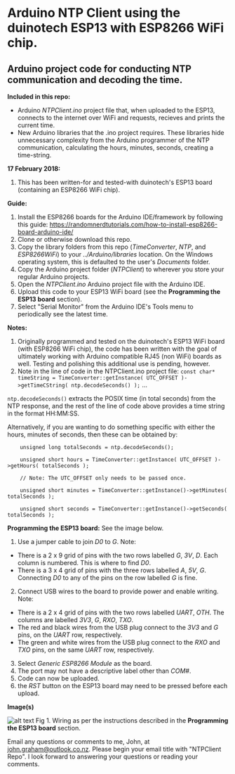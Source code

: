 # Arduino NTP Client using the duinotech ESP13 with ESP8266 WiFi chip.
## Arduino project code for conducting NTP communication and decoding the time.

**Included in this repo:**
- Arduino *NTPClient.ino* project file that, when uploaded to the ESP13, connects to the internet over WiFi and requests, recieves and prints the current time. 
- New Arduino libraries that the .ino project requires. These libraries hide unnecessary complexity from the Arduino programmer of the NTP communication, calculating the hours, minutes, seconds, creating a time-string.

**17 February 2018:**  
1. This has been written-for and tested-with duinotech's ESP13 board (containing an ESP8266 WiFi chip).

**Guide:**
1. Install the ESP8266 boards for the Arduino IDE/framework by following this guide: https://randomnerdtutorials.com/how-to-install-esp8266-board-arduino-ide/
2. Clone or otherwise download this repo.
3. Copy the library folders from this repo (*TimeConverter*, *NTP*, and *ESP8266WiFi*) to your *../Arduino/libraries* location. On the Windows operating system, this is defaulted to the user's *Documents* folder.
4. Copy the Arduino project folder (*NTPClient*) to wherever you store your regular Arduino projects.
5. Open the *NTPClient.ino* Arduino project file with the Arduino IDE.
6. Upload this code to your ESP13 WiFi board (see the **Programming the ESP13 board** section).
7. Select "Serial Monitor" from the Arduino IDE's Tools menu to periodically see the latest time.

**Notes:**
1. Originally programmed and tested on the duinotech's ESP13 WiFi board (with ESP8266 WiFi chip), the code has been written with the goal of ultimately working with Arduino compatible RJ45 (non WiFi) boards as well. Testing and polishing this additional use is pending, however.
2. Note in the line of code in the NTPClient.ino project file: `const char* timeString = TimeConverter::getInstance( UTC_OFFSET )->getTimeCString( ntp.decodeSeconds() );` ...

  `ntp.decodeSeconds()` extracts the POSIX time (in total seconds) from the NTP response, and the rest of the line of code above provides a time string in the format HH:MM:SS.
  
  Alternatively, if you are wanting to do something specific with either the hours, minutes of seconds, then these can be obtained by:
  
```
    unsigned long totalSeconds = ntp.decodeSeconds();
    
    unsigned short hours = TimeConverter::getInstance( UTC_OFFSET )->getHours( totalSeconds );
    
    // Note: The UTC_OFFSET only needs to be passed once.
    
    unsigned short minutes = TimeConverter::getInstance()->getMinutes( totalSeconds );
    
    unsigned short seconds = TimeConverter::getInstance()->getSeconds( totalSeconds ); 
```
 
**Programming the ESP13 board:**
See the image below.
1. Use a jumper cable to join *D0* to *G*. Note:
  - There is a 2 x 9 grid of pins with the two rows labelled *G*, *3V*, *D*. Each column is numbered. This is where to find *D0*.
  - There is a 3 x 4 grid of pins with the three rows labelled *A*, *5V*, *G*. Connecting *D0* to any of the pins on the row labelled *G* is fine.
2. Connect USB wires to the board to provide power and enable writing. Note:
  - There is a 2 x 4 grid of pins with the two rows labelled *UART*, *OTH*. The columns are labelled *3V3*, *G*, *RXO*, *TXO*.
  - The red and black wires from the USB plug connect to the *3V3* and *G* pins, on the *UART* row, respectively.
  - The green and white wires from the USB plug connect to the *RXO* and *TXO* pins, on the same *UART* row, respectively.
3. Select *Generic ESP8266 Module* as the board.
4. The port may not have a descriptive label other than *COM#*.
5. Code can now be uploaded.
6. the *RST* button on the ESP13 board may need to be pressed before each upload.

**Image(s)**

![alt text](https://i.imgur.com/Ky0mRgn.jpg)
Fig 1. Wiring as per the instructions described in the **Programming the ESP13 board** section.

Email any questions or comments to me, John, at john.graham@outlook.co.nz. Please begin your email title with "NTPClient Repo".
I look forward to answering your questions or reading your comments.
